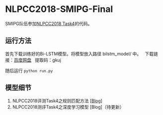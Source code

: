 # NLPCC2018-SMIPG-Final 
SMIPG队伍参加[NLPCC2018 Task4](http://tcci.ccf.org.cn/conference/2018/cfpt.php)的代码。  

## 运行方法
首先下载训练好的Bi-LSTM模型。将模型放入路径 bilstm_model/ 中。  
下载链接：[百度网盘](https://pan.baidu.com/s/12Rq5dCl_TUyJ5S89D4Z4qg)  
提取码：gkuj  

随后运行
`
python run.py
`

## 模型细节
1. NLPCC2018评测Task4之规则匹配方法 \[[Blog](https://ruizhang1993.github.io/2018/04/26/NLPCC2018%E8%AF%84%E6%B5%8BTask4%E4%B9%8B%E8%A7%84%E5%88%99%E5%8C%B9%E9%85%8D%E6%96%B9%E6%B3%95/)\]
2. NLPCC2018测评Task4之深度学习模型 \[Blog\]（待更新）
